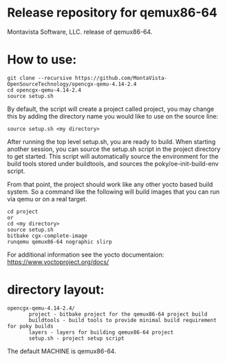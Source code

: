 # Release repository for qemux86-64

Montavista Software, LLC. release of qemux86-64. 

How to use:
==========
```
git clone --recursive https://github.com/MontaVista-OpenSourceTechnology/opencgx-qemu-4.14-2.4
cd opencgx-qemu-4.14-2.4
source setup.sh
```

By default, the script will create a project called project, you may change this
by adding the directory name you would like to use on the source line:

```
source setup.sh <my directory>
```

After running the top level setup.sh, you are ready to build. When starting
another session, you can source the setup.sh script in the project directory
to get started. This script will automatically source the environment for
the build tools stored under buildtools, and sources the 
poky/oe-init-build-env script.

From that point, the project should work like any other yocto based build system. So
a command like the following will build images that you can run via qemu or on a real target.

```
cd project
or
cd <my directory>
source setup.sh
bitbake cgx-complete-image
runqemu qemux86-64 nographic slirp
```

For additional information see the yocto documentaion: https://www.yoctoproject.org/docs/

directory layout:
================
```
opencgx-qemu-4.14-2.4/
       project - bitbake project for the qemux86-64 project build
       buildtools - build tools to provide minimal build requirement for poky builds
       layers - layers for building qemux86-64 project
       setup.sh - project setup script  
```

The default MACHINE is qemux86-64.
